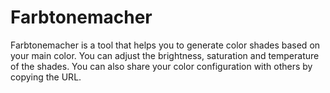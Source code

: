 # Farbtonemacher

Farbtonemacher is a tool that helps you to generate color shades based on your main color. You can adjust the brightness, saturation and temperature of the shades. You can also share your color configuration with others by copying the URL.

<!-- GitHub Pages: https://PavelLaptev.github.io/farbtonemacher/ -->